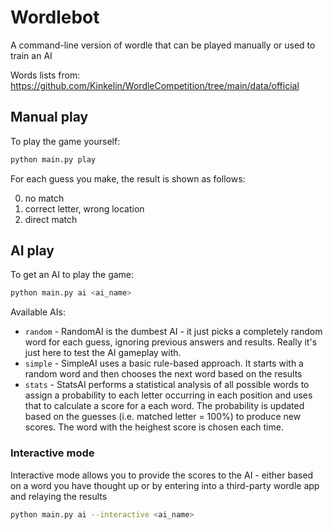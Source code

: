 # Wordlebot

A command-line version of wordle that can be played manually or used to train an AI

Words lists from: https://github.com/Kinkelin/WordleCompetition/tree/main/data/official

## Manual play
To play the game yourself:

```bash
python main.py play
```

For each guess you make, the result is shown as follows:

0. no match
1. correct letter, wrong location
2. direct match

## AI play
To get an AI to play the game:

```bash
python main.py ai <ai_name>
```

Available AIs:

- `random` - RandomAI is the dumbest AI - it just picks a completely random word for each guess, ignoring
    previous answers and results. Really it's just here to test the AI gameplay with.
- `simple` - SimpleAI uses a basic rule-based approach. It starts with a random word and then chooses the
    next word based on the results
- `stats` - StatsAI performs a statistical analysis of all possible words to assign a probability to each
    letter occurring in each position and uses that to calculate a score for a each word. The
    probability is updated based on the guesses (i.e. matched letter = 100%) to produce new scores.
    The word with the heighest score is chosen each time.

### Interactive mode
Interactive mode allows you to provide the scores to the AI - either based on a word you have thought up
or by entering into a third-party wordle app and relaying the results

```bash
python main.py ai --interactive <ai_name>
```